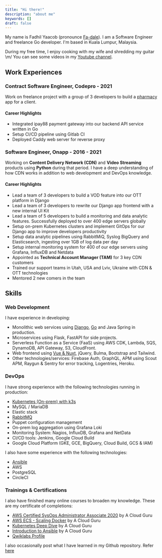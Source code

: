 ```yaml
---
title: "Hi there!"
description: "about me"
keywords: []
draft: false
---
```


My name is Fadhil Yaacob (pronounce [Fa-dale](https://www.howtopronounce.com/fadale/)). I am a Software Engineer and freelance Go developer. I'm based in Kuala Lumpur, Malaysia.

During my free time, I enjoy cooking with my wife and shredding my guitar \m/ You can see some videos in my [Youtube channel](https://www.youtube.com/user/piukul/).

## Work Experiences

### Contract Software Engineer, Codepro - 2021

Work on freelance project with a group of 3 developers to build a [pharmacy](/projects/#pharmacy-app---march---present-2021) app for a client.

#### Career Highlights

- Integrated ipay88 payment gateway into our backend API service written in Go
- Setup CI/CD pipeline using Gitlab CI
- Deployed Caddy web server for reverse proxy

### Software Engineer, Onapp - 2016 - 2021

Working on **Content Delivery Network (CDN)** and **Video Streaming** products using **Python** during that period. I have a deep understanding of how CDN works in addition to web development and DevOps knowledge. 

#### Career Highlights

- Lead a team of 3 developers to build a VOD feature into our OTT platform in Django
- Lead a team of 3 developers to rewrite our Django app frontend with a new internal UI Kit
- Lead a team of 5 developers to build a monitoring and data analytic features. Successfully deployed to over 400 edge servers globally
- Setup on-prem Kubernetes clusters and implement GitOps for our Django app to improve developers productivity
- Setup data analytic pipelines using RabbitMiQ, Syslog BigQuery and Elasticsearch, ingesting over 1GB of log data per day
- Setup internal monitoring system for 400 of our edge servers using Grafana, InfluxDB and Netdata
- Appointed as **Technical Account Manager (TAM)** for 3 key CDN customers
- Trained our support teams in Utah, USA and Lviv, Ukraine with CDN & OTT technologies
- Mentored 2 new comers in the team

## Skills

### Web Development

I have experience in developing:

- Monolithic web services using [Django](/tags/django/), [Go](/tags/golang/) and Java Spring in production.
- Microservices using Flask, FastAPI for side projects.
- Serverless Function as a Service (FaaS) using AWS CDK, Lambda, SQS, DynamoDB, API Gateway, S3, CloudFront.
- Web frontend using [Vue & Nuxt](/tags/nuxt/), jQuery, Bulma, Bootstrap and Tailwind.
- Other technologies/services: Firebase Auth, GraphQL, APM using Scout APM, Raygun & Sentry for error tracking, Logentries, Heroku.

### DevOps

I have strong experience with the following technologies running in production:

- [Kubernetes (On-prem) with k3s](/tags/kubernetes/)
- MySQL / MariaDB
- Elastic stack
- [RabbitMQ](/tags/message-queue/)
- Puppet configuration management
- On-prem log aggregation using Grafana Loki
- Monitoring System: Nagios, InfluxDB, Grafana and NetData
- CI/CD tools: Jenkins, Google Cloud Build
- Google Cloud Platform (GKE, GCE, BigQuery, Cloud Build, GCS & IAM)

I also have some experience with the following technologies:

- [Ansible](https://github.com/sdil/learning/tree/master/ansible)
- AWS
- PostgreSQL
- CircleCI

### Trainings & Certifications

I also have finished many online courses to broaden my knowledge. These are my certificate of completions:

- [AWS Certified SysOps Administrator Associate 2020](https://verify.acloud.guru/4A968CDFC398) by A Cloud Guru
- [AWS ECS - Scaling Docker](https://verify.acloud.guru/BC648C629A48) by A Cloud Guru
- [Kubernetes Deep Dive](https://verify.acloud.guru/445E8386BBF0) by A Cloud Guru
- [Introduction to Ansible](https://verify.acloud.guru/EE90B7C9B544) by A Cloud Guru
- [Qwiklabs Profile](https://www.qwiklabs.com/public_profiles/1f3c1bdb-9425-4890-9eee-c38964c20470)

I also occasionally post what I have learned in my Github repository. Refer [here](https://github.com/sdil/learning)
